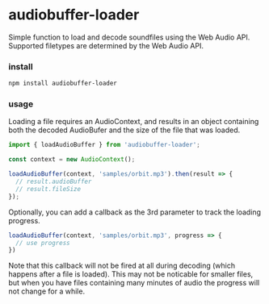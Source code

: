 # audiobuffer-loader

Simple function to load and decode soundfiles using the Web Audio API. Supported filetypes are determined by the Web Audio API.

### install

```sh
npm install audiobuffer-loader
```

### usage
Loading a file requires an AudioContext, and results in an object containing both the decoded AudioBufer and the size of the file that was loaded.
```typescript
import { loadAudioBuffer } from 'audiobuffer-loader';

const context = new AudioContext();

loadAudioBuffer(context, 'samples/orbit.mp3').then(result => {
  // result.audioBuffer
  // result.fileSize
});

```

Optionally, you can add a callback as the 3rd parameter to track the loading progress. 
```typescript
loadAudioBuffer(context, 'samples/orbit.mp3', progress => {
  // use progress
})
```

Note that this callback will not be fired at all during decoding (which happens after a file is loaded). This may not be noticable for smaller files, but when you have files containing many minutes of audio the progress will not change for a while. 

